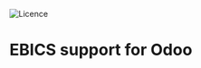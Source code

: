 ![Licence](https://img.shields.io/badge/licence-AGPL--3-blue.svg)

EBICS support for Odoo
======================


